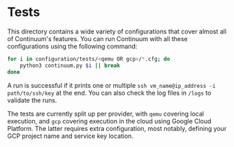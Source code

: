 # Tests
This directory contains a wide variety of configurations that cover almost all of Continuum's features. 
You can run Continuum with all these configurations using the following command:

```bash
for i in configuration/tests/<qemu OR gcp>/*.cfg; do
    python3 continuum.py $i || break
done
```
A run is successful if it prints one or multiple `ssh vm_name@ip_address -i path/to/ssh/key` at the end.
You can also check the log files in `/logs` to validate the runs.

The tests are currently split up per provider, with `qemu` covering local execution, and `gcp` covering execution in the cloud using Google Cloud Platform. 
The latter requires extra configuration, most notably, defining your GCP project name and service key location.
